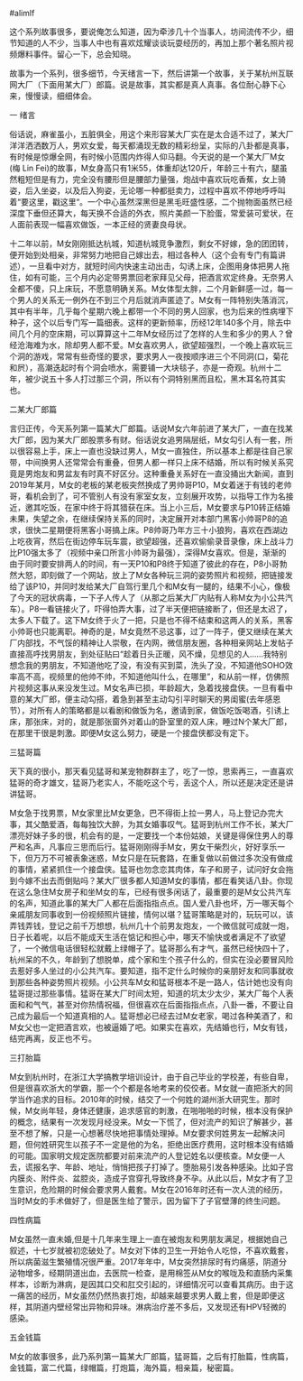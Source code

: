 #alimlf

这个系列故事很多，要说俺怎么知道，因为牵涉几十个当事人，坊间流传不少，细节知道的人不少，当事人中也有喜欢炫耀谈谈玩耍经历的，再加上那个著名照片视频爆料事件。留心一下，总会知晓。

故事为一个系列，很多细节，今天绪言一下，然后讲第一个故事，关于某杭州互联网大厂（下面用某大厂）郎篇。说是故事，其实都是真人真事。各位耐心静下心来，慢慢读，细细体会。

一 绪言

俗话说，麻雀虽小，五脏俱全，用这个来形容某大厂实在是太合适不过了，某大厂洋洋洒洒数万人，男欢女爱，每天都涌现无数的精彩纷呈，实际的八卦都是真事，有时候是惊爆全网，有时候小范围内炸得人仰马翻。今天说的是一个某大厂M女(梅 Lin Fei)的故事，M女身高只有1米55，体重却达120斤，年龄三十有六，腿虽然粗短但是有力，完全没有腰形但是腰部力量强，炮战中喜欢玩吃香蕉，女上骑姿，后入坐姿，以及后入狗姿，无论哪一种都挺卖力，过程中喜欢不停地呼呼叫着“要这里，戳这里“。一个中心虽然深黑但是黑毛旺盛性感，二个抛物面虽然已经深度下垂但还算大，每天换不合适的外衣，照片美颜一下脸蛋，常爱装可爱状，在人面前表现一幅喜欢做饭，一本正经的贤妻良母状。

十二年以前，M女刚刚抵达杭城，知道杭城竞争激烈，剩女不好嫁，急的团团转，便开始到处相亲，非常努力地把自己嫁出去，相过各种人（这个会有专门有篇讲述），一旦看中对方，就短时间内快速主动出击，勾诱上床，企图用身体把男人拖住，如有可能，三个月内必定带男票回老家拜见父母，把酒言欢定终身。无奈男人全都不傻，只上床玩，不愿意明确关系。M女体型太胖，二个月新鲜感一过，每一个男人的关系无一例外在不到三个月后就消声匿迹了。M女有一阵特别失落消沉，其中有半年，几乎每个星期六晚上都带一个不同的男人回家，也为后来的性病埋下种子，这个以后专门写一篇细表。这样的更新频率，历经12年140多个月，除去中间几个月的空床期，可以算算这十二年M女经历过了怎样的人生和多少的男人？曾经沧海难为水，除却男人都不爱。M女喜欢男人，欲望超强烈，一个晚上喜欢玩三个洞的游戏，常常有些奇怪的要求，要求男人一夜按顺序进三个不同洞(口，菊花和屄），高潮迭起时有个洞会喷水，需要铺一大块毯子，亦是一奇观。杭州十二年，被少说五十多人打过那三个洞，所以有个洞特别黑而且松，黑木耳名符其实也。

二某大厂郎篇

言归正传，今天系列第一篇某大厂郎篇。话说M女六年前进了某大厂，一直在找某大厂郎，因为某大厂郎股票多有财。俗话说女追男隔层纸，M女勾引人有一套，所以很容易上手，床上一直也没缺过男人，M女一直独住，所以基本上都是往自己家带，中间换男人还常常会有重叠，但男人都一样只上床不结婚，所以有时候关系究竟是男炮友和男盆友有时真不好区分。这种重叠关系好在一直没捅出大新闻，直到2019年某月，M女的老板的某老板突然换成了男帅哥P10，M女着迷于有钱的老帅哥，看机会到了，可不管别人有没有家室女友，立刻展开攻势，以指导工作为名接近，邀其吃饭，在家中终于将其猎获在床。当上小三后，M女要求与P10转正结婚未果，失望之余，在继续保持关系的同时，决定展开对本部门黑客小帅哥P8的追求，很快二星期便将黑客小哥搞上床。P8帅哥乃年方三十小狼狗，喜欢在西湖边上吃夜宵，然后在街边停车玩车震，欲望超强，还喜欢偷偷录音录像，床上战斗力比P10强太多了（视频中亲口所言小帅哥为最强），深得M女喜欢。但是，渐渐的由于同时要安排两人的时间，有一天P10和P8终于知道了彼此的存在，P8小哥勃然大怒，即刻做了一个网站，放上了M女各种玩三洞的姿势照片和视频，把链接发给了该P10，并同时发给某大厂自驾行里几个和M女有一腿的，结果不小心，像极了今天的冠状病毒，一下子人传人了（从那之后某大厂内贴有人称M女为小公共汽车）。P8一看链接火了，吓得怕弄大事，过了半天便把链接断了，但还是太迟了，太多人下载了。这下M女终于火了一把，只是也不得不结束和这两人的关系，黑客小帅哥也只能离职。神奇的是，M女竟然不忌这事，过了一阵子，便又继续在某大厂内部找，不气馁的精神让人崇敬，在内网，微信朋友圈，各种相亲网站上发帖子直接高呼找男朋友，到处征贴曰“趁着日头正暖，风不燥，见想见的人……我特别想念我的男朋友，不知道他吃了没，有没有买到菜，洗头了没，不知道他SOHO效率高不高，视频里的他帅不帅，不知道他叫什么，在哪里”，和从前一样，仿佛照片视频这事从来没发生过。M女名声已损，年龄超大，急着找接盘侠。一旦有看中意的某大厂郎，便主动勾搭，着急到甚至主动勾引平时聊天的男闺蜜(去年感恩节），对所有人的策略都是以看剧和做饭为名，邀请到家，做饭吃饭喝酒，引诱上床，那张床，对的，就是那张窗外对着山的卧室里的双人床，睡过N个某大厂郎，在那里干很是刺激。即便M女这么努力，硬是一个接盘侠都没有定下。

三猛哥篇

天下真的很小，那天看见猛哥和某宠物群群主了，吃了一惊，思索再三，一直喜欢猛哥的奇才雄文，猛哥乃老实人，不能吃这个亏，丢这个人，所以还是决定还是讲讲猛哥。

M女急于找男票，M女家里比M女更急，巴不得街上拉一男人，马上登记办完大事，其父酷爱酒，每每独饮大醉，为其女婚事叹气。猛哥到杭州工作不长，某大厂漂亮好妹子多的很，机会有的是，一定要找一个本份姑娘，关键是得保住男人的尊严和名声，凡事应三思而后行。猛哥刚刚得手M女，男女干柴烈火，好好享乐一下，但万万不可被表象迷惑，M女只是在玩套路，在重复做以前做过多次没有做成的事情，紧紧抓住一个接盘侠。猛哥也勿念恋其肉体，车子和房子，试问好女会拖到今嫁不出去而倒贴吗？某大厂很多都人知道M女的事情，都在看笑话八卦。你现在这么急住M女房子和坐M女的车，已经有很多闲话了，最重要的是M女公共汽车的名声，知道此事的某大厂人都在后面指指点点。国人爱八卦也坏，万一哪天每个亲戚朋友同事收到一份视频照片链接，情何以堪？猛哥策略是对的，玩玩可以，该弄钱弄钱，登记之前千万想想，杭州几十个前男友炮友，一个微信就可成就一炮，日子长着呢，以后不能成天生活在惦记和担心中，哪天不愉快或者满足不了欲望了，一个微信电话很轻松就戴上绿帽子了。猛哥那么有才气，虽然已经快四十了，杭州呆的不久，年龄到了想脱单，成个家和生个孩子什么的，但实在没必要冒风险去惹好多人坐过的小公共汽车。要知道，指不定什么时候你的亲朋好友和同事就收到那些各种姿势照片视频。小公共车M女和猛哥根本不是一路人，估计她也没有向猛哥提过那些事情。猛哥在某大厂时间太短，知道的坑太少太少，某大厂每个人表面和和气气，甚至对你热情祝福，但很喜欢在后面指指点点，八卦一番，不要让自己成为最后一个知道真相的人。猛哥想必已经去过M女老家，喝过各种美酒了，和M女父也一定把酒言欢，也被逼婚了吧。如果实在喜欢，先结婚也行，M女有钱，结完再离，反正也不亏。


三打胎篇

M女到杭州时，在浙江大学搞教学培训设计，由于自己毕业的学校差，有些自卑，但是很喜欢浙大的学霸，那一个个都是各地考来的佼佼者。M女就一直把浙大的同学当作追求的目标。2010年的时候，结交了一个何姓的湖州浙大研究生。那时候，M女尚年轻，身体还健康，追求感官的刺激，在啪啪啪的时候，根本没有保护的概念，结果有一次发现月经没来。M女一下慌了，但对流产的知识了解甚少，甚至不想了解，只是一心想著尽快地把事情处理掉。M女要求何姓男友一起解决问题，但何姓研究生以孩子不一定是他的为名，拒绝出医疗费用，这时根本没有结婚的可能。国家明文规定医院都要对前来流产的人登记姓名以便核查。M女便一人去，谎报名字、年龄、地址，悄悄把孩子打掉了。堕胎易引发各种感染。比如子宫内膜炎、附件炎、盆腔炎，造成子宫穿孔导致终身不孕。从此以后，M女才有了卫生意识，危险期的时候会要求男人戴套。M女在2016年时还有一次人流的经历，当时M女的手术做好了，但是医生给了警示，因为留下了子官壁薄的终生问题。

四性病篇

M女虽然一直未婚,但是十几年来生理上一直在被炮友和男朋友满足，根据她自己叙述，十七岁就被初恋破处了。M女对下体的卫生一开始令人吃惊，不喜欢戴套，所以病菌滋生繁殖情况很严重。2017年年中，M女突然排尿时有灼痛感，阴道分泌物增多，经期阴道出血，去医院一检查，是用棉签从M女的喉咙及和直肠内采集样本，诊断为淋病，是因其口交和肛交引起的，详细情况可以查看其病历。由于这一痛苦的经历，M女虽然仍然热衷打炮，却越来越要求男人戴上套，但是即便这样，其阴道内壁经常出异物和异味。淋病治疗差不多后，又发现还有HPV轻微的感染。

五金钱篇

M女的故事很多，此乃系列第一篇某大厂郎篇，猛哥篇，之后有打胎篇，性病篇，金钱篇，富二代篇，绿帽篇，打炮篇，海外篇，相亲篇，秘密篇。

